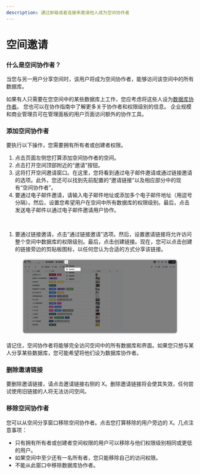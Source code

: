 ```yaml
---
description: 通过邮箱或者连接来邀请他人成为空间协作者
---
```


# 空间邀请

### 什么是空间协作者？

当您与另一用户分享空间时，该用户将成为空间协作者，能够访问该空间中的所有数据库。

如果有人只需要在您空间中的某些数据库上工作，您应考虑将这些人设为[数据库协作者](shu-ju-ku-yao-qing.md)。 您也可以在协作指南中了解更多关于协作者和权限级别的信息。 企业规模和商业管理员可在管理面板的用户页面访问额外的协作工具。

### 添加空间协作者

要执行以下操作，您需要拥有所有者或创建者权限。

1. 点击页面左侧您打算添加空间协作者的空间。
2. 点击打开空间顶部附近的“邀请”按钮。
3. 这将打开空间邀请窗口。在这里，您将看到通过电子邮件邀请或通过链接邀请的选项。此外，您还可以找到先前配置的“邀请链接”以及相应部分中的现有“空间协作者”。
4. 要通过电子邮件邀请，请输入电子邮件地址或添加多个电子邮件地址（用逗号分隔）。然后，设置您希望用户在空间中所有数据库的权限级别。最后，点击发送电子邮件以通过电子邮件邀请用户协作。



<figure><img src="../../.gitbook/assets/image (8).png" alt=""><figcaption></figcaption></figure>

1. 要通过链接邀请，点击“通过链接邀请”选项。然后，设置邀请链接将允许访问整个空间中数据库的权限级别。最后，点击创建链接。现在，您可以点击创建的链接旁边的剪贴板图标，以任何您认为合适的方式分享该链接。

<figure><img src="../../.gitbook/assets/image (9).png" alt=""><figcaption></figcaption></figure>

请记住，空间协作者将能够完全访问空间中的所有数据库和界面。如果您只想与某人分享某些数据库，您可能希望将他们设为数据库协作者。

### 删除邀请链接

要删除邀请链接，请点击邀请链接右侧的 X。删除邀请链接将会使其失效，任何尝试使用旧链接的人将无法访问空间。

### 移除空间协作者

您可以从空间分享窗口移除空间协作者。点击您打算移除的用户旁边的 X。几点注意事项：

* 只有拥有所有者或创建者空间权限的用户可以移除与他们权限级别相同或更低的用户。
* 如果空间中至少还有一名所有者，您只能移除自己的访问权限。
* 不能从此窗口中移除数据库协作者。

